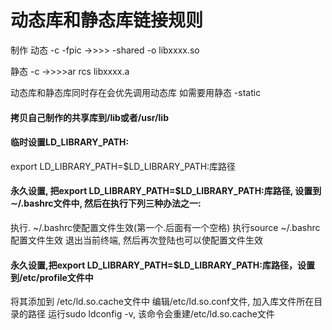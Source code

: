 # 动态库和静态库链接规则
制作
动态    -c -fpic ->>>> -shared    -o libxxxx.so

静态    -c        ->>>>ar rcs libxxxx.a 

动态库和静态库同时存在会优先调用动态库 
如需要用静态 -static 
#### 拷贝自己制作的共享库到/lib或者/usr/lib
#### 临时设置LD_LIBRARY_PATH:
export LD_LIBRARY_PATH=$LD_LIBRARY_PATH:库路径 
#### 永久设置, 把export LD_LIBRARY_PATH=$LD_LIBRARY_PATH:库路径, 设置到∼/.bashrc文件中, 然后在执行下列三种办法之一:
执行. ~/.bashrc使配置文件生效(第一个.后面有一个空格)
执行source ~/.bashrc配置文件生效
退出当前终端, 然后再次登陆也可以使配置文件生效
#### 永久设置,把export LD_LIBRARY_PATH=$LD_LIBRARY_PATH:库路径，设置到/etc/profile文件中
将其添加到 /etc/ld.so.cache文件中
编辑/etc/ld.so.conf文件, 加入库文件所在目录的路径
运行sudo ldconfig -v, 该命令会重建/etc/ld.so.cache文件
